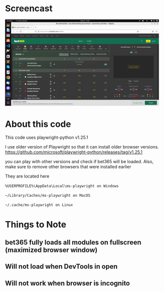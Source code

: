 # Screencast
[![Watch the Demo video](./Screenshot.png)](https://youtu.be/tNNmkwNACho)
<!-- [<img src="Screenshot.png" width="50%">](https://youtu.be/tNNmkwNACho "Watch demo video") -->
# About this code

This code uses playwright-python v1.25.1

I use older version of Playwright so that it can install older browser versions.
https://github.com/microsoft/playwright-python/releases/tag/v1.25.1

you can play with other versions and check if bet365 will be loaded.
Also, make sure to remove other browsers that were installed earlier

They are located here

`%USERPROFILE%\AppData\Local\ms-playwright on Windows`

`~/Library/Caches/ms-playwright on MacOS`

`~/.cache/ms-playwright on Linux`

# Things to Note
## bet365 fully loads all modules  on fullscreen (maximized browser window)
## Will not load when DevTools in open
## Will not work when browser is incognito
